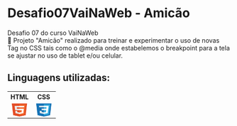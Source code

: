 # Desafio07VaiNaWeb - Amicão
Desafio 07 do curso VaiNaWeb <br>
🐶 Projeto "Amicão" realizado para treinar e experimentar o uso de novas Tag no CSS tais como o @media onde estabelemos o breakpoint para a tela se ajustar no uso de tablet e/ou celular.

<h2> Linguagens utilizadas: </h2>

<table>
<tr>
  <th> HTML </th>
  <th> CSS </th>

</tr>
<tr>
  <td> <img align="center" alt="HTML" height="30" width="40" src="https://raw.githubusercontent.com/devicons/devicon/master/icons/html5/html5-original.svg"> </td>
  <td> <img align="center" alt="CSS" height="30" width="40" src="https://raw.githubusercontent.com/devicons/devicon/master/icons/css3/css3-original.svg"> </td>

</tr>
</table>
